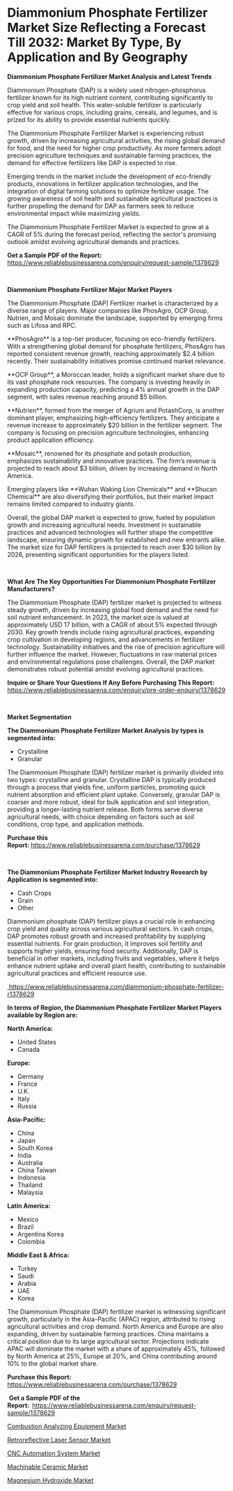 <p><h1>Diammonium Phosphate Fertilizer Market Size Reflecting a Forecast Till 2032: Market By Type, By Application and By Geography</h1></p><p><strong>Diammonium Phosphate Fertilizer Market Analysis and Latest Trends</strong></p>
<p><p>Diammonium Phosphate (DAP) is a widely used nitrogen-phosphorus fertilizer known for its high nutrient content, contributing significantly to crop yield and soil health. This water-soluble fertilizer is particularly effective for various crops, including grains, cereals, and legumes, and is prized for its ability to provide essential nutrients quickly. </p><p>The Diammonium Phosphate Fertilizer Market is experiencing robust growth, driven by increasing agricultural activities, the rising global demand for food, and the need for higher crop productivity. As more farmers adopt precision agriculture techniques and sustainable farming practices, the demand for effective fertilizers like DAP is expected to rise. </p><p>Emerging trends in the market include the development of eco-friendly products, innovations in fertilizer application technologies, and the integration of digital farming solutions to optimize fertilizer usage. The growing awareness of soil health and sustainable agricultural practices is further propelling the demand for DAP as farmers seek to reduce environmental impact while maximizing yields. </p><p>The Diammonium Phosphate Fertilizer Market is expected to grow at a CAGR of 5% during the forecast period, reflecting the sector's promising outlook amidst evolving agricultural demands and practices.</p></p>
<p><strong>Get a Sample PDF of the Report:&nbsp;</strong> <a href="https://www.reliablebusinessarena.com/enquiry/request-sample/1378629?utm_campaign=2264&utm_medium=2&utm_source=Github&utm_content=ia&utm_term=30012025&utm_id=diammonium-phosphate-fertilizer">https://www.reliablebusinessarena.com/enquiry/request-sample/1378629</a></p>
<p>&nbsp;</p>
<p><strong>Diammonium Phosphate Fertilizer Major Market Players</strong></p>
<p><p>The Diammonium Phosphate (DAP) Fertilizer market is characterized by a diverse range of players. Major companies like PhosAgro, OCP Group, Nutrien, and Mosaic dominate the landscape, supported by emerging firms such as Lifosa and RPC.</p><p>**PhosAgro** is a top-tier producer, focusing on eco-friendly fertilizers. With a strengthening global demand for phosphate fertilizers, PhosAgro has reported consistent revenue growth, reaching approximately $2.4 billion recently. Their sustainability initiatives promise continued market relevance.</p><p>**OCP Group**, a Moroccan leader, holds a significant market share due to its vast phosphate rock resources. The company is investing heavily in expanding production capacity, predicting a 4% annual growth in the DAP segment, with sales revenue reaching around $5 billion.</p><p>**Nutrien**, formed from the merger of Agrium and PotashCorp, is another dominant player, emphasizing high-efficiency fertilizers. They anticipate a revenue increase to approximately $20 billion in the fertilizer segment. The company is focusing on precision agriculture technologies, enhancing product application efficiency.</p><p>**Mosaic**, renowned for its phosphate and potash production, emphasizes sustainability and innovative practices. The firm’s revenue is projected to reach about $3 billion, driven by increasing demand in North America.</p><p>Emerging players like **Wuhan Waking Lion Chemicals** and **Shucan Chemical** are also diversifying their portfolios, but their market impact remains limited compared to industry giants.</p><p>Overall, the global DAP market is expected to grow, fueled by population growth and increasing agricultural needs. Investment in sustainable practices and advanced technologies will further shape the competitive landscape, ensuring dynamic growth for established and new entrants alike. The market size for DAP fertilizers is projected to reach over $30 billion by 2026, presenting significant opportunities for the players listed.</p></p>
<p>&nbsp;</p>
<p><strong>What Are The Key Opportunities For Diammonium Phosphate Fertilizer Manufacturers?</strong></p>
<p><p>The Diammonium Phosphate (DAP) fertilizer market is projected to witness steady growth, driven by increasing global food demand and the need for soil nutrient enhancement. In 2023, the market size is valued at approximately USD 17 billion, with a CAGR of about 5% expected through 2030. Key growth trends include rising agricultural practices, expanding crop cultivation in developing regions, and advancements in fertilizer technology. Sustainability initiatives and the rise of precision agriculture will further influence the market. However, fluctuations in raw material prices and environmental regulations pose challenges. Overall, the DAP market demonstrates robust potential amidst evolving agricultural practices.</p></p>
<p><strong>Inquire or Share Your Questions If Any Before Purchasing This Report:</strong> <a href="https://www.reliablebusinessarena.com/enquiry/pre-order-enquiry/1378629?utm_campaign=2264&utm_medium=2&utm_source=Github&utm_content=ia&utm_term=30012025&utm_id=diammonium-phosphate-fertilizer">https://www.reliablebusinessarena.com/enquiry/pre-order-enquiry/1378629</a></p>
<p>&nbsp;</p>
<p><strong>Market Segmentation</strong></p>
<p><strong>The Diammonium Phosphate Fertilizer Market Analysis by types is segmented into:</strong></p>
<p><ul><li>Crystalline</li><li>Granular</li></ul></p>
<p><p>The Diammonium Phosphate (DAP) fertilizer market is primarily divided into two types: crystalline and granular. Crystalline DAP is typically produced through a process that yields fine, uniform particles, promoting quick nutrient absorption and efficient plant uptake. Conversely, granular DAP is coarser and more robust, ideal for bulk application and soil integration, providing a longer-lasting nutrient release. Both forms serve diverse agricultural needs, with choice depending on factors such as soil conditions, crop type, and application methods.</p></p>
<p><strong>Purchase this Report:&nbsp;</strong><a href="https://www.reliablebusinessarena.com/purchase/1378629?utm_campaign=2264&utm_medium=2&utm_source=Github&utm_content=ia&utm_term=30012025&utm_id=diammonium-phosphate-fertilizer">https://www.reliablebusinessarena.com/purchase/1378629</a></p>
<p>&nbsp;</p>
<p><strong>The Diammonium Phosphate Fertilizer Market Industry Research by Application is segmented into:</strong></p>
<p><ul><li>Cash Crops</li><li>Grain</li><li>Other</li></ul></p>
<p><p>Diammonium phosphate (DAP) fertilizer plays a crucial role in enhancing crop yield and quality across various agricultural sectors. In cash crops, DAP promotes robust growth and increased profitability by supplying essential nutrients. For grain production, it improves soil fertility and supports higher yields, ensuring food security. Additionally, DAP is beneficial in other markets, including fruits and vegetables, where it helps enhance nutrient uptake and overall plant health, contributing to sustainable agricultural practices and efficient resource use.</p></p>
<p><a href="https://www.reliablebusinessarena.com/diammonium-phosphate-fertilizer-r1378629?utm_campaign=2264&utm_medium=2&utm_source=Github&utm_content=ia&utm_term=30012025&utm_id=diammonium-phosphate-fertilizer">&nbsp;https://www.reliablebusinessarena.com/diammonium-phosphate-fertilizer-r1378629</a></p>
<p><strong>In terms of Region, the Diammonium Phosphate Fertilizer Market Players available by Region are:</strong></p>
<p>
    <p> <strong> North America: </strong>
        <ul>
            <li>United States</li>
            <li>Canada</li>
        </ul>
        </p> 
    <p> <strong> Europe: </strong>
        <ul>
            <li>Germany</li>
            <li>France</li>
            <li>U.K.</li>
            <li>Italy</li>
            <li>Russia</li>
        </ul>
        </p> 
    <p> <strong> Asia-Pacific: </strong>
        <ul>
            <li>China</li>
            <li>Japan</li>
            <li>South Korea</li>
            <li>India</li>
            <li>Australia</li>
            <li>China Taiwan</li>
            <li>Indonesia</li>
            <li>Thailand</li>
            <li>Malaysia</li>
        </ul>
        </p> 
    <p> <strong> Latin America: </strong>
        <ul>
            <li>Mexico</li>
            <li>Brazil</li>
            <li>Argentina Korea</li>
            <li>Colombia</li>
        </ul>
        </p> 
    <p> <strong> Middle East & Africa: </strong>
        <ul>
            <li>Turkey</li>
            <li>Saudi</li>
            <li>Arabia</li>
            <li>UAE</li>
            <li>Korea</li>
        </ul>
    </p>
    </p>
<p><p>The Diammonium Phosphate (DAP) fertilizer market is witnessing significant growth, particularly in the Asia-Pacific (APAC) region, attributed to rising agricultural activities and crop demand. North America and Europe are also expanding, driven by sustainable farming practices. China maintains a critical position due to its large agricultural sector. Projections indicate APAC will dominate the market with a share of approximately 45%, followed by North America at 25%, Europe at 20%, and China contributing around 10% to the global market share.</p></p>
<p><strong>Purchase this Report: </strong><a href="https://www.reliablebusinessarena.com/purchase/1378629?utm_campaign=2264&utm_medium=2&utm_source=Github&utm_content=ia&utm_term=30012025&utm_id=diammonium-phosphate-fertilizer">https://www.reliablebusinessarena.com/purchase/1378629</a></p>
<p>&nbsp;<strong>Get a Sample PDF of the Report:&nbsp;&nbsp;</strong><a href="https://www.reliablebusinessarena.com/enquiry/request-sample/1378629?utm_campaign=2264&utm_medium=2&utm_source=Github&utm_content=ia&utm_term=30012025&utm_id=diammonium-phosphate-fertilizer">https://www.reliablebusinessarena.com/enquiry/request-sample/1378629</a></p>
<p><strong></strong></p>
<p><p><a href="https://www.linkedin.com/pulse/combustion-analyzing-equipment-market-expected-continue-dmb7f?utm_campaign=2264&utm_medium=2&utm_source=Github&utm_content=ia&utm_term=30012025&utm_id=diammonium-phosphate-fertilizer">Combustion Analyzing Equipment Market</a></p><p><a href="https://www.linkedin.com/pulse/retroreflective-laser-sensor-market-size-trends-opportunities-x0fpc?utm_campaign=2264&utm_medium=2&utm_source=Github&utm_content=ia&utm_term=30012025&utm_id=diammonium-phosphate-fertilizer">Retroreflective Laser Sensor Market</a></p><p><a href="https://www.linkedin.com/pulse/future-revenue-market-insights-cnc-automation-system-industry-9ugbe?utm_campaign=2264&utm_medium=2&utm_source=Github&utm_content=ia&utm_term=30012025&utm_id=diammonium-phosphate-fertilizer">CNC Automation System Market</a></p><p><a href="https://github.com/XavierTyler76/Market-Research-Report-List-1/blob/main/machinable-ceramic-market.md?utm_campaign=2264&utm_medium=2&utm_source=Github&utm_content=ia&utm_term=30012025&utm_id=diammonium-phosphate-fertilizer">Machinable Ceramic Market</a></p><p><a href="https://github.com/marlanamarvn/Market-Research-Report-List-1/blob/main/magnesium-hydroxide-market.md?utm_campaign=2264&utm_medium=2&utm_source=Github&utm_content=ia&utm_term=30012025&utm_id=diammonium-phosphate-fertilizer">Magnesium Hydroxide Market</a></p></p>